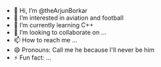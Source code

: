 - 👋 Hi, I’m @theArjunBorkar
- 👀 I’m interested in aviation and football
- 🌱 I’m currently learning C++
- 💞️ I’m looking to collaborate on ...
- 📫 How to reach me ...
- 😄 Pronouns: Call me he because I'll never be him
- ⚡ Fun fact: ...

<!---
theArjunBorkar/theArjunBorkar is a ✨ special ✨ repository because its `README.md` (this file) appears on your GitHub profile.
You can click the Preview link to take a look at your changes.
--->
